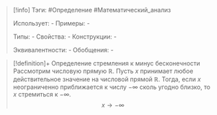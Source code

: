 > [!info]
> Тэги: #Определение #Математический_анализ   
> 
> Использует: *-*
> Примеры: *-*
> 
> Типы: *-*
> Свойства: *-*
> Конструкции: *-*
> 
> Эквивалентности: *-*
> Обобщения: *-*

> [!definition]+ Определение стремления к минус бесконечности
> Рассмотрим числовую прямую $\mathbb R$. Пусть $x$ принимает любое действительное значение на числовой прямой $\mathbb R$. Тогда, если $x$ неограниченно приближается к числу $-\infty$ сколь угодно близко, то $x$ стремиться к $-\infty$. $$x \to -\infty$$